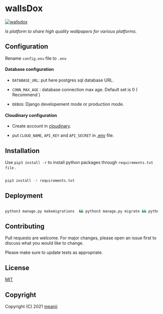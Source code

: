 # wallsDox

[![wallsdox](https://telegra.ph/file/49891617570e242073b9a.jpg)](http://wallsdox.meanii.codes)

*Is platform to share high quality wallpapers for various platforms.*

## Configuration

Rename `config.env` file to `.env`

#### Database configuration

- `DATABASE_URL`: put here postgres sql database URL.

- `CONN_MAX_AGE` : database connection max age. Default set is 0 ( Recommend )

- `DEBUG`: Django developement mode or production mode.

#### Cloudinary configuration

- Create account in [cloudinary](https://cloudinary.com/).

- put `CLOUD_NAME`,  `API_KEY` and `API_SECRET` in [.env](./sample.env) file.


## Installation

Use `pip3 install -r` to install python packages through `requirements.txt file` .

```bash

pip3 install -r requirements.txt

```

## Deployment

```bash

python3 manage.py makemigrations  && python3 manage.py migrate && python3 manage.py runserver

```

## Contributing

Pull requests are welcome. For major changes, please open an issue first to discuss what you would like to change.

Please make sure to update tests as appropriate.

## License

[MIT](https://github.com/meanii/wallsDox/blob/master/LICENSE)

## Copyright

Copyright (C) 2021 [meanii](https://github.com/meanii)
